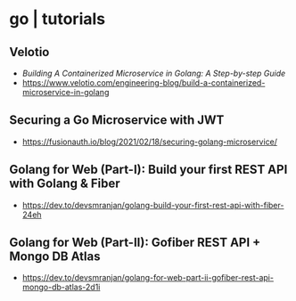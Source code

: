 # go | tutorials

## Velotio

- *Building A Containerized Microservice in Golang: A Step-by-step Guide*
- <https://www.velotio.com/engineering-blog/build-a-containerized-microservice-in-golang>

## Securing a Go Microservice with JWT

- <https://fusionauth.io/blog/2021/02/18/securing-golang-microservice/>

## Golang for Web (Part-I): Build your first REST API with Golang & Fiber

- <https://dev.to/devsmranjan/golang-build-your-first-rest-api-with-fiber-24eh>

## Golang for Web (Part-II): Gofiber REST API + Mongo DB Atlas

- <https://dev.to/devsmranjan/golang-for-web-part-ii-gofiber-rest-api-mongo-db-atlas-2d1i>
